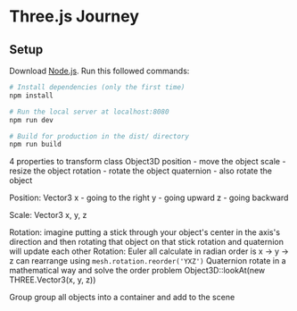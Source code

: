 # Three.js Journey

## Setup
Download [Node.js](https://nodejs.org/en/download/).
Run this followed commands:

``` bash
# Install dependencies (only the first time)
npm install

# Run the local server at localhost:8080
npm run dev

# Build for production in the dist/ directory
npm run build
```


4 properties to transform class Object3D
    position - move the object
    scale   - resize the object
    rotation    - rotate the object
    quaternion  - also rotate the object

Position: Vector3
    x - going to the right
    y - going upward
    z - going backward

Scale: Vector3
    x, y, z

Rotation:
    imagine putting a stick through your object's center
        in the axis's direction and then rotating that object on that stick
    rotation and quaternion will update each other
    Rotation: Euler
        all calculate in radian
        order is x -> y -> z
            can rearrange using `mesh.rotation.reorder('YXZ')`
    Quaternion
        rotate in a mathematical way and solve the order problem
        Object3D::lookAt(new THREE.Vector3(x, y, z))

Group
    group all objects into a container and add to the scene